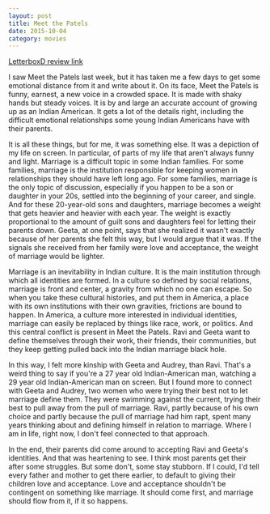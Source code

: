 ```yaml
---
layout: post
title: Meet the Patels 
date: 2015-10-04
category: movies
---
```

 
[LetterboxD review link](http://letterboxd.com/samarthbhaskar/film/meet-the-patels/)

 I saw Meet the Patels last week, but it has taken me a few days to get some emotional distance from it and write about it. On its face, Meet the Patels is funny, earnest, a new voice in a crowded space. It is made with shaky hands but steady voices. It is by and large an accurate account of growing up as an Indian American. It gets a lot of the details right, including the difficult emotional relationships some young Indian Americans have with their parents. 

It is all these things, but for me, it was something else. It was a depiction of my life on screen. In particular, of parts of my life that aren't always funny and light. Marriage is a difficult topic in some Indian families. For some families, marriage is the institution responsible for keeping women in relationships they should have left long ago. For some families, marriage is the only topic of discussion, especially if you happen to be a son or daughter in your 20s, settled into the beginning of your career, and single. And for these 20-year-old sons and daughters, marriage becomes a weight that gets heavier and heavier with each year. The weight is exactly proportional to the amount of guilt sons and daughters feel for letting their parents down. Geeta, at one point, says that she realized it wasn't exactly because of her parents she felt this way, but I would argue that it was. If the signals she received from her family were love and acceptance, the weight of marriage would be lighter.

Marriage is an inevitability in Indian culture. It is the main institution through which all identities are formed. In a culture so defined by social relations, marriage is front and center, a gravity from which no one can escape. So when you take these cultural histories, and put them in America, a place with its own institutions with their own gravities, frictions are bound to happen. In America, a culture more interested in individual identities, marriage can easily be replaced by things like race, work, or politics. And this central conflict is present in Meet the Patels. Ravi and Geeta want to define themselves through their work, their friends, their communities, but they keep getting pulled back into the Indian marriage black hole. 

In this way, I felt more kinship with Geeta and Audrey, than Ravi. That's a weird thing to say if you're a 27 year old Indian-American man, watching a 29 year old Indian-American man on screen. But I found more to connect with Geeta and Audrey, two women who were trying their best not to let marriage define them. They were swimming against the current, trying their best to pull away from the pull of marriage. Ravi, partly because of his own choice and partly because the pull of marriage had him rapt, spent many years thinking about and defining himself in relation to marriage. Where I am in life, right now, I don't feel connected to that approach.  

In the end, their parents did come around to accepting Ravi and Geeta's identities. And that was heartening to see. I think most parents get their after some struggles. But some don't, some stay stubborn. If I could, I'd tell every father and mother to get there earlier, to default to giving their children love and acceptance. Love and acceptance shouldn't be contingent on something like marriage. It should come first, and marriage should flow from it, if it so happens.
